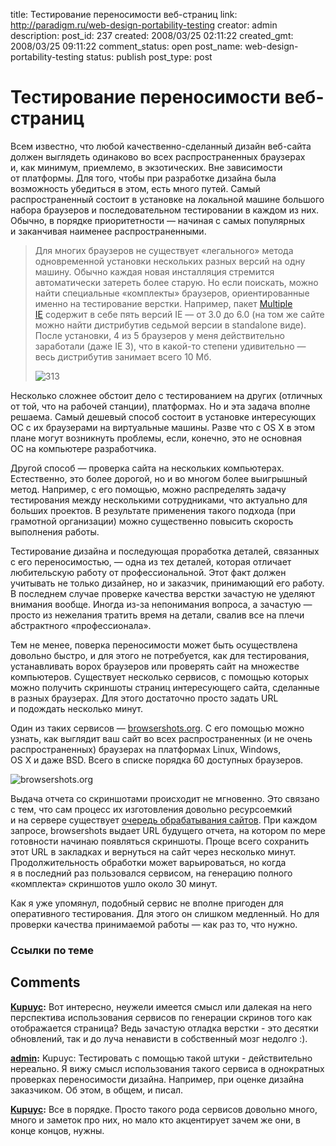 title: Тестирование переносимости веб-страниц
link: http://paradigm.ru/web-design-portability-testing
creator: admin
description:
post_id: 237
created: 2008/03/25 02:11:22
created_gmt: 2008/03/25 09:11:22
comment_status: open
post_name: web-design-portability-testing
status: publish
post_type: post

# Тестирование переносимости веб-страниц

Всем известно, что любой качественно-сделанный дизайн веб-сайта должен выглядеть одинаково во всех распространенных браузерах и, как минимум, приемлемо, в экзотических. Вне зависимости от платформы. Для того, чтобы при разработке дизайна была возможность убедиться в этом, есть много путей. Самый распространенный состоит в установке на локальной машине большого набора браузеров и последовательном тестировании в каждом из них. Обычно, в порядке приоритетности — начиная с самых популярных и заканчивая наименее распространенными.

> Для многих браузеров не существует «легального» метода одновременной установки нескольких разных версий на одну машину. Обычно каждая новая инсталляция стремится автоматически затереть более старую. Но если поискать, можно найти специальные «комплекты» браузеров, ориентированные именно на тестирование верстки. Например, пакет [Multiple IE](http://tredosoft.com/Multiple_IE) содержит в себе пять версий IE — от 3.0 до 6.0 (на том же сайте можно найти дистрибутив седьмой версии в standalone виде). После установки, 4 из 5 браузеров у меня действительно заработали (даже IE 3), что в какой-то степени удивительно — весь дистрибутив занимает всего 10 Мб.
>
> ![313](/media/multiple-ie.png)

Несколько сложнее обстоит дело с тестированием на других (отличных от той, что на рабочей станции), платформах. Но и эта задача вполне решаема. Самый дешевый способ состоит в установке интересующих ОС с их браузерами на виртуальные машины. Разве что с OS X в этом плане могут возникнуть проблемы, если, конечно, это не основная ОС на компьютере разработчика.

Другой способ — проверка сайта на нескольких компьютерах. Естественно, это более дорогой, но и во многом более выигрышный метод. Например, с его помощью, можно распределять задачу тестирования между несколькими сотрудниками, что актуально для больших проектов. В результате применения такого подхода (при грамотной организации) можно существенно повысить скорость выполнения работы.

Тестирование дизайна и последующая проработка деталей, связанных с его переносимостью, — одна из тех деталей, которая отличает любительскую работу от профессиональной. Этот факт должен учитывать не только дизайнер, но и заказчик, принимающий его работу. В последнем случае проверке качества верстки зачастую не уделяют внимания вообще. Иногда из-за непонимания вопроса, а зачастую — просто из нежелания тратить время на детали, свалив все на плечи абстрактного «профессионала».

Тем не менее, поверка переносимости может быть осуществлена довольно быстро, и для этого не потребуется, как для тестирования, устанавливать ворох браузеров или проверять сайт на множестве компьютеров. Существует несколько сервисов, с помощью которых можно получить скриншоты страниц интересующего сайта, сделанные в разных браузерах. Для этого достаточно просто задать URL и подождать несколько минут.

Один из таких сервисов — [browsershots.org](http://browsershots.org/). С его помощью можно узнать, как выглядит ваш сайт во всех распространенных (и не очень распространенных) браузерах на платформах Linux, Windows, OS X и даже BSD. Всего в списке порядка 60 доступных браузеров.

![browsershots.org](/media/browsershots.png)

Выдача отчета со скриншотами происходит не мгновенно. Это связано с тем, что сам процесс их изготовления довольно ресурсоемкий и на сервере существует [очередь обрабатывания сайтов](http://browsershots.org/requests/). При каждом запросе, browsershots выдает URL будущего отчета, на котором по мере готовности начинаю появляться скриншоты. Проще всего сохранить этот URL в закладках и вернуться на сайт через несколько минут. Продолжительность обработки может варьироваться, но когда я в последний раз пользовался сервисом, на генерацию полного «комплекта» скриншотов ушло около 30 минут.

Как я уже упомянул, подобный сервис не вполне пригоден для оперативного тестирования. Для этого он слишком медленный. Но для проверки качества принимаемой работы — как раз то, что нужно.

### Ссылки по теме

## Comments

**[Kupuyc](#435 "2008/03/25 10:38:38"):** Вот интересно, неужели имеется смысл или далекая на него перспектива использования сервисов по генерации скринов того как отображается страница? Ведь зачастую отладка верстки - это десятки обновлений, так и до луча ненависти в собственный мозг недолго :).

**[admin](#437 "2008/03/25 12:12:09"):** Kupuyc: Тестировать с помощью такой штуки - действительно нереально. Я вижу смысл использования такого сервиса в однократных проверках переносимости дизайна. Например, при оценке дизайна заказчиком. Об этом, в общем, и писал.

**[Kupuyc](#441 "2008/03/26 05:47:43"):** Все в порядке. Просто такого рода сервисов довольно много, много и заметок про них, но мало кто акцентирует зачем же они, в конце концов, нужны.

